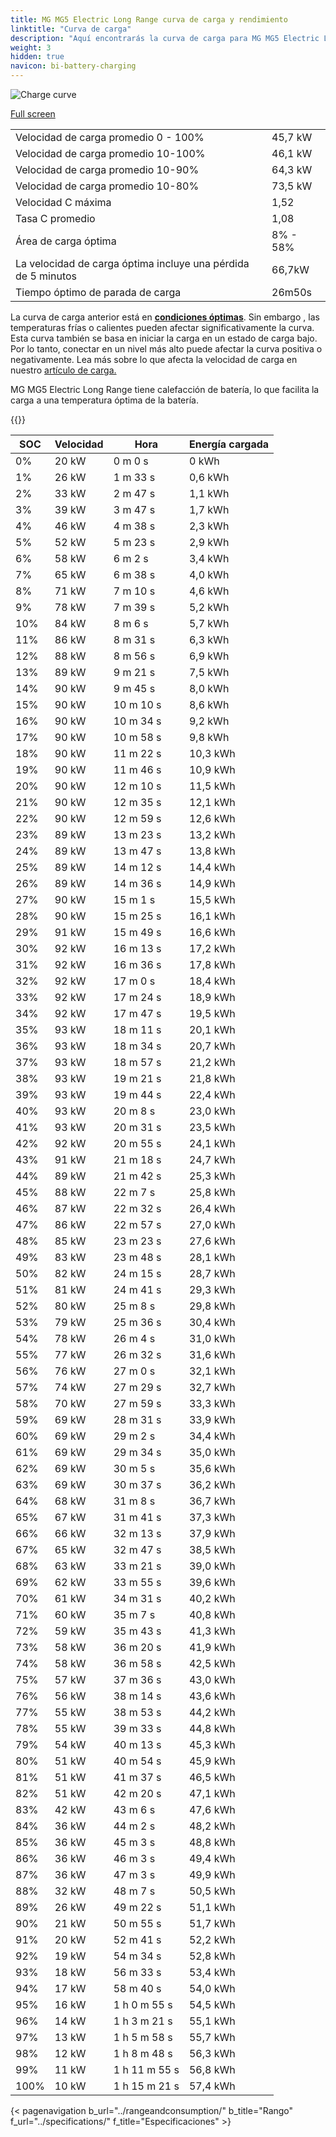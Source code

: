 ```yaml
---
title: MG MG5 Electric Long Range curva de carga y rendimiento
linktitle: "Curva de carga"
description: "Aquí encontrarás la curva de carga para MG MG5 Electric Long Range."
weight: 3
hidden: true
navicon: bi-battery-charging
---
```

<!-- markdownlint-disable MD033 -->
<img src="/images/models/mg/mg5/mg5_electric_long_range/chargingcurve.svg" alt="Charge curve" class="img-fluid">

[Full screen](/images/models/mg/mg5/mg5_electric_long_range/chargingcurve.svg)


<table class="table table-striped border">
<tbody>
<tr>
<td>Velocidad de carga promedio 0 - 100%</td><td>45,7 kW</td>
</tr>
<tr>
<td>Velocidad de carga promedio 10-100%</td><td>46,1 kW</td>
</tr>
<tr>
<td>Velocidad de carga promedio 10-90%</td><td>64,3 kW</td>
</tr>
<tr>
<td>Velocidad de carga promedio 10-80%</td><td>73,5 kW</td>
</tr>
<tr>
<td>Velocidad C máxima</td><td>1,52</td>
</tr>
<tr>
<td>Tasa C promedio</td><td>1,08</td>
</tr>
<tr>
<td>Área de carga óptima</td><td>8% - 58%</td>
</tr>
<tr>
<td>La velocidad de carga óptima incluye una pérdida de 5 minutos</td><td>66,7kW</td>
</tr>
<tr>
<td>Tiempo óptimo de parada de carga</td><td>26m50s</td>
</tr>
</tbody>
</table>


La curva de carga anterior está en **[condiciones óptimas](../../../../../technology/battery/charging/#temperatura)**. Sin embargo , las temperaturas frías o calientes pueden afectar significativamente la curva. Esta curva también se basa en iniciar la carga en un estado de carga bajo. Por lo tanto, conectar en un nivel más alto puede afectar la curva positiva o negativamente. Lea más sobre lo que afecta la velocidad de carga en nuestro [artículo de carga.](../../../../../technology/battery/charging/)


MG MG5 Electric Long Range tiene calefacción de batería, lo que facilita la carga a una temperatura óptima de la batería.


{{<evkxdisplayaddarticle />}}
<table class="table table-striped border">
<thead>
<tr><th>SOC</th><th>Velocidad</th><th>Hora</th><th>Energía cargada</th></tr>
</thead>
<tbody>
<tr>
<td>0%</td><td>20 kW</td><td> 0 m 0 s </td><td>0 kWh </td>
</tr>
<tr>
<td>1%</td><td>26 kW</td><td> 1 m 33 s </td><td>0,6 kWh </td>
</tr>
<tr>
<td>2%</td><td>33 kW</td><td> 2 m 47 s </td><td>1,1 kWh </td>
</tr>
<tr>
<td>3%</td><td>39 kW</td><td> 3 m 47 s </td><td>1,7 kWh </td>
</tr>
<tr>
<td>4%</td><td>46 kW</td><td> 4 m 38 s </td><td>2,3 kWh </td>
</tr>
<tr>
<td>5%</td><td>52 kW</td><td> 5 m 23 s </td><td>2,9 kWh </td>
</tr>
<tr>
<td>6%</td><td>58 kW</td><td> 6 m 2 s </td><td>3,4 kWh </td>
</tr>
<tr>
<td>7%</td><td>65 kW</td><td> 6 m 38 s </td><td>4,0 kWh </td>
</tr>
<tr>
<td>8%</td><td>71 kW</td><td> 7 m 10 s </td><td>4,6 kWh </td>
</tr>
<tr>
<td>9%</td><td>78 kW</td><td> 7 m 39 s </td><td>5,2 kWh </td>
</tr>
<tr>
<td>10%</td><td>84 kW</td><td> 8 m 6 s </td><td>5,7 kWh </td>
</tr>
<tr>
<td>11%</td><td>86 kW</td><td> 8 m 31 s </td><td>6,3 kWh </td>
</tr>
<tr>
<td>12%</td><td>88 kW</td><td> 8 m 56 s </td><td>6,9 kWh </td>
</tr>
<tr>
<td>13%</td><td>89 kW</td><td> 9 m 21 s </td><td>7,5 kWh </td>
</tr>
<tr>
<td>14%</td><td>90 kW</td><td> 9 m 45 s </td><td>8,0 kWh </td>
</tr>
<tr>
<td>15%</td><td>90 kW</td><td> 10 m 10 s </td><td>8,6 kWh </td>
</tr>
<tr>
<td>16%</td><td>90 kW</td><td> 10 m 34 s </td><td>9,2 kWh </td>
</tr>
<tr>
<td>17%</td><td>90 kW</td><td> 10 m 58 s </td><td>9,8 kWh </td>
</tr>
<tr>
<td>18%</td><td>90 kW</td><td> 11 m 22 s </td><td>10,3 kWh </td>
</tr>
<tr>
<td>19%</td><td>90 kW</td><td> 11 m 46 s </td><td>10,9 kWh </td>
</tr>
<tr>
<td>20%</td><td>90 kW</td><td> 12 m 10 s </td><td>11,5 kWh </td>
</tr>
<tr>
<td>21%</td><td>90 kW</td><td> 12 m 35 s </td><td>12,1 kWh </td>
</tr>
<tr>
<td>22%</td><td>90 kW</td><td> 12 m 59 s </td><td>12,6 kWh </td>
</tr>
<tr>
<td>23%</td><td>89 kW</td><td> 13 m 23 s </td><td>13,2 kWh </td>
</tr>
<tr>
<td>24%</td><td>89 kW</td><td> 13 m 47 s </td><td>13,8 kWh </td>
</tr>
<tr>
<td>25%</td><td>89 kW</td><td> 14 m 12 s </td><td>14,4 kWh </td>
</tr>
<tr>
<td>26%</td><td>89 kW</td><td> 14 m 36 s </td><td>14,9 kWh </td>
</tr>
<tr>
<td>27%</td><td>90 kW</td><td> 15 m 1 s </td><td>15,5 kWh </td>
</tr>
<tr>
<td>28%</td><td>90 kW</td><td> 15 m 25 s </td><td>16,1 kWh </td>
</tr>
<tr>
<td>29%</td><td>91 kW</td><td> 15 m 49 s </td><td>16,6 kWh </td>
</tr>
<tr>
<td>30%</td><td>92 kW</td><td> 16 m 13 s </td><td>17,2 kWh </td>
</tr>
<tr>
<td>31%</td><td>92 kW</td><td> 16 m 36 s </td><td>17,8 kWh </td>
</tr>
<tr>
<td>32%</td><td>92 kW</td><td> 17 m 0 s </td><td>18,4 kWh </td>
</tr>
<tr>
<td>33%</td><td>92 kW</td><td> 17 m 24 s </td><td>18,9 kWh </td>
</tr>
<tr>
<td>34%</td><td>92 kW</td><td> 17 m 47 s </td><td>19,5 kWh </td>
</tr>
<tr>
<td>35%</td><td>93 kW</td><td> 18 m 11 s </td><td>20,1 kWh </td>
</tr>
<tr>
<td>36%</td><td>93 kW</td><td> 18 m 34 s </td><td>20,7 kWh </td>
</tr>
<tr>
<td>37%</td><td>93 kW</td><td> 18 m 57 s </td><td>21,2 kWh </td>
</tr>
<tr>
<td>38%</td><td>93 kW</td><td> 19 m 21 s </td><td>21,8 kWh </td>
</tr>
<tr>
<td>39%</td><td>93 kW</td><td> 19 m 44 s </td><td>22,4 kWh </td>
</tr>
<tr>
<td>40%</td><td>93 kW</td><td> 20 m 8 s </td><td>23,0 kWh </td>
</tr>
<tr>
<td>41%</td><td>93 kW</td><td> 20 m 31 s </td><td>23,5 kWh </td>
</tr>
<tr>
<td>42%</td><td>92 kW</td><td> 20 m 55 s </td><td>24,1 kWh </td>
</tr>
<tr>
<td>43%</td><td>91 kW</td><td> 21 m 18 s </td><td>24,7 kWh </td>
</tr>
<tr>
<td>44%</td><td>89 kW</td><td> 21 m 42 s </td><td>25,3 kWh </td>
</tr>
<tr>
<td>45%</td><td>88 kW</td><td> 22 m 7 s </td><td>25,8 kWh </td>
</tr>
<tr>
<td>46%</td><td>87 kW</td><td> 22 m 32 s </td><td>26,4 kWh </td>
</tr>
<tr>
<td>47%</td><td>86 kW</td><td> 22 m 57 s </td><td>27,0 kWh </td>
</tr>
<tr>
<td>48%</td><td>85 kW</td><td> 23 m 23 s </td><td>27,6 kWh </td>
</tr>
<tr>
<td>49%</td><td>83 kW</td><td> 23 m 48 s </td><td>28,1 kWh </td>
</tr>
<tr>
<td>50%</td><td>82 kW</td><td> 24 m 15 s </td><td>28,7 kWh </td>
</tr>
<tr>
<td>51%</td><td>81 kW</td><td> 24 m 41 s </td><td>29,3 kWh </td>
</tr>
<tr>
<td>52%</td><td>80 kW</td><td> 25 m 8 s </td><td>29,8 kWh </td>
</tr>
<tr>
<td>53%</td><td>79 kW</td><td> 25 m 36 s </td><td>30,4 kWh </td>
</tr>
<tr>
<td>54%</td><td>78 kW</td><td> 26 m 4 s </td><td>31,0 kWh </td>
</tr>
<tr>
<td>55%</td><td>77 kW</td><td> 26 m 32 s </td><td>31,6 kWh </td>
</tr>
<tr>
<td>56%</td><td>76 kW</td><td> 27 m 0 s </td><td>32,1 kWh </td>
</tr>
<tr>
<td>57%</td><td>74 kW</td><td> 27 m 29 s </td><td>32,7 kWh </td>
</tr>
<tr>
<td>58%</td><td>70 kW</td><td> 27 m 59 s </td><td>33,3 kWh </td>
</tr>
<tr>
<td>59%</td><td>69 kW</td><td> 28 m 31 s </td><td>33,9 kWh </td>
</tr>
<tr>
<td>60%</td><td>69 kW</td><td> 29 m 2 s </td><td>34,4 kWh </td>
</tr>
<tr>
<td>61%</td><td>69 kW</td><td> 29 m 34 s </td><td>35,0 kWh </td>
</tr>
<tr>
<td>62%</td><td>69 kW</td><td> 30 m 5 s </td><td>35,6 kWh </td>
</tr>
<tr>
<td>63%</td><td>69 kW</td><td> 30 m 37 s </td><td>36,2 kWh </td>
</tr>
<tr>
<td>64%</td><td>68 kW</td><td> 31 m 8 s </td><td>36,7 kWh </td>
</tr>
<tr>
<td>65%</td><td>67 kW</td><td> 31 m 41 s </td><td>37,3 kWh </td>
</tr>
<tr>
<td>66%</td><td>66 kW</td><td> 32 m 13 s </td><td>37,9 kWh </td>
</tr>
<tr>
<td>67%</td><td>65 kW</td><td> 32 m 47 s </td><td>38,5 kWh </td>
</tr>
<tr>
<td>68%</td><td>63 kW</td><td> 33 m 21 s </td><td>39,0 kWh </td>
</tr>
<tr>
<td>69%</td><td>62 kW</td><td> 33 m 55 s </td><td>39,6 kWh </td>
</tr>
<tr>
<td>70%</td><td>61 kW</td><td> 34 m 31 s </td><td>40,2 kWh </td>
</tr>
<tr>
<td>71%</td><td>60 kW</td><td> 35 m 7 s </td><td>40,8 kWh </td>
</tr>
<tr>
<td>72%</td><td>59 kW</td><td> 35 m 43 s </td><td>41,3 kWh </td>
</tr>
<tr>
<td>73%</td><td>58 kW</td><td> 36 m 20 s </td><td>41,9 kWh </td>
</tr>
<tr>
<td>74%</td><td>58 kW</td><td> 36 m 58 s </td><td>42,5 kWh </td>
</tr>
<tr>
<td>75%</td><td>57 kW</td><td> 37 m 36 s </td><td>43,0 kWh </td>
</tr>
<tr>
<td>76%</td><td>56 kW</td><td> 38 m 14 s </td><td>43,6 kWh </td>
</tr>
<tr>
<td>77%</td><td>55 kW</td><td> 38 m 53 s </td><td>44,2 kWh </td>
</tr>
<tr>
<td>78%</td><td>55 kW</td><td> 39 m 33 s </td><td>44,8 kWh </td>
</tr>
<tr>
<td>79%</td><td>54 kW</td><td> 40 m 13 s </td><td>45,3 kWh </td>
</tr>
<tr>
<td>80%</td><td>51 kW</td><td> 40 m 54 s </td><td>45,9 kWh </td>
</tr>
<tr>
<td>81%</td><td>51 kW</td><td> 41 m 37 s </td><td>46,5 kWh </td>
</tr>
<tr>
<td>82%</td><td>51 kW</td><td> 42 m 20 s </td><td>47,1 kWh </td>
</tr>
<tr>
<td>83%</td><td>42 kW</td><td> 43 m 6 s </td><td>47,6 kWh </td>
</tr>
<tr>
<td>84%</td><td>36 kW</td><td> 44 m 2 s </td><td>48,2 kWh </td>
</tr>
<tr>
<td>85%</td><td>36 kW</td><td> 45 m 3 s </td><td>48,8 kWh </td>
</tr>
<tr>
<td>86%</td><td>36 kW</td><td> 46 m 3 s </td><td>49,4 kWh </td>
</tr>
<tr>
<td>87%</td><td>36 kW</td><td> 47 m 3 s </td><td>49,9 kWh </td>
</tr>
<tr>
<td>88%</td><td>32 kW</td><td> 48 m 7 s </td><td>50,5 kWh </td>
</tr>
<tr>
<td>89%</td><td>26 kW</td><td> 49 m 22 s </td><td>51,1 kWh </td>
</tr>
<tr>
<td>90%</td><td>21 kW</td><td> 50 m 55 s </td><td>51,7 kWh </td>
</tr>
<tr>
<td>91%</td><td>20 kW</td><td> 52 m 41 s </td><td>52,2 kWh </td>
</tr>
<tr>
<td>92%</td><td>19 kW</td><td> 54 m 34 s </td><td>52,8 kWh </td>
</tr>
<tr>
<td>93%</td><td>18 kW</td><td> 56 m 33 s </td><td>53,4 kWh </td>
</tr>
<tr>
<td>94%</td><td>17 kW</td><td> 58 m 40 s </td><td>54,0 kWh </td>
</tr>
<tr>
<td>95%</td><td>16 kW</td><td>1 h 0 m 55 s </td><td>54,5 kWh </td>
</tr>
<tr>
<td>96%</td><td>14 kW</td><td>1 h 3 m 21 s </td><td>55,1 kWh </td>
</tr>
<tr>
<td>97%</td><td>13 kW</td><td>1 h 5 m 58 s </td><td>55,7 kWh </td>
</tr>
<tr>
<td>98%</td><td>12 kW</td><td>1 h 8 m 48 s </td><td>56,3 kWh </td>
</tr>
<tr>
<td>99%</td><td>11 kW</td><td>1 h 11 m 55 s </td><td>56,8 kWh </td>
</tr>
<tr>
<td>100%</td><td>10 kW</td><td>1 h 15 m 21 s </td><td>57,4 kWh </td>
</tr>
</tbody>
</table>


{< pagenavigation b_url="../rangeandconsumption/" b_title="Rango" f_url="../specifications/" f_title="Especificaciones" >}
